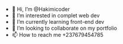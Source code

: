 - 👋 Hi, I’m @Hakimicoder
- 👀 I’m interested in complet web dev
- 🌱 I’m currently learning front-end dev
- 💞️ I’m looking to collaborate on my portfolio
- 📫 How to reach me +237679454785

